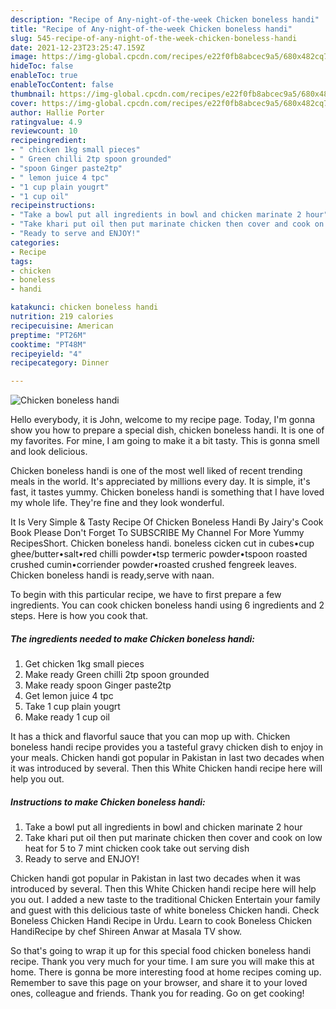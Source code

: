 ```yaml
---
description: "Recipe of Any-night-of-the-week Chicken boneless handi"
title: "Recipe of Any-night-of-the-week Chicken boneless handi"
slug: 545-recipe-of-any-night-of-the-week-chicken-boneless-handi
date: 2021-12-23T23:25:47.159Z
image: https://img-global.cpcdn.com/recipes/e22f0fb8abcec9a5/680x482cq70/chicken-boneless-handi-recipe-main-photo.jpg
hideToc: false
enableToc: true
enableTocContent: false
thumbnail: https://img-global.cpcdn.com/recipes/e22f0fb8abcec9a5/680x482cq70/chicken-boneless-handi-recipe-main-photo.jpg
cover: https://img-global.cpcdn.com/recipes/e22f0fb8abcec9a5/680x482cq70/chicken-boneless-handi-recipe-main-photo.jpg
author: Hallie Porter
ratingvalue: 4.9
reviewcount: 10
recipeingredient:
- " chicken 1kg small pieces"
- " Green chilli 2tp spoon grounded"
- "spoon Ginger paste2tp"
- " lemon juice 4 tpc"
- "1 cup plain yougrt"
- "1 cup oil"
recipeinstructions:
- "Take a bowl put all ingredients in bowl and chicken marinate 2 hour"
- "Take khari put oil then put marinate chicken then cover and cook on low heat for 5 to 7 mint chicken cook take out serving dish"
- "Ready to serve and ENJOY!"
categories:
- Recipe
tags:
- chicken
- boneless
- handi

katakunci: chicken boneless handi 
nutrition: 219 calories
recipecuisine: American
preptime: "PT26M"
cooktime: "PT48M"
recipeyield: "4"
recipecategory: Dinner

---
```



![Chicken boneless handi](https://img-global.cpcdn.com/recipes/e22f0fb8abcec9a5/680x482cq70/chicken-boneless-handi-recipe-main-photo.jpg)

Hello everybody, it is John, welcome to my recipe page. Today, I'm gonna show you how to prepare a special dish, chicken boneless handi. It is one of my favorites. For mine, I am going to make it a bit tasty. This is gonna smell and look delicious.

Chicken boneless handi is one of the most well liked of recent trending meals in the world. It's appreciated by millions every day. It is simple, it's fast, it tastes yummy. Chicken boneless handi is something that I have loved my whole life. They're fine and they look wonderful.

It Is Very Simple &amp; Tasty Recipe Of Chicken Boneless Handi By Jairy&#39;s Cook Book Please Don&#39;t Forget To SUBSCRIBE My Channel For More Yummy RecipesShort. Chicken boneless handi. boneless cicken cut in cubes•cup ghee/butter•salt•red chilli powder•tsp termeric powder•tspoon roasted crushed cumin•corriender powder•roasted crushed fengreek leaves. Chicken boneless handi is ready,serve with naan.


To begin with this particular recipe, we have to first prepare a few ingredients. You can cook chicken boneless handi using 6 ingredients and 2 steps. Here is how you cook that.

<!--inarticleads1-->

##### The ingredients needed to make Chicken boneless handi:

1. Get  chicken 1kg small pieces
1. Make ready  Green chilli 2tp spoon grounded
1. Make ready spoon Ginger paste2tp
1. Get  lemon juice 4 tpc
1. Take 1 cup plain yougrt
1. Make ready 1 cup oil


It has a thick and flavorful sauce that you can mop up with. Chicken boneless handi recipe provides you a tasteful gravy chicken dish to enjoy in your meals. Chicken handi got popular in Pakistan in last two decades when it was introduced by several. Then this White Chicken handi recipe here will help you out. 

<!--inarticleads2-->

##### Instructions to make Chicken boneless handi:

1. Take a bowl put all ingredients in bowl and chicken marinate 2 hour
1. Take khari put oil then put marinate chicken then cover and cook on low heat for 5 to 7 mint chicken cook take out serving dish
1. Ready to serve and ENJOY!

Chicken handi got popular in Pakistan in last two decades when it was introduced by several. Then this White Chicken handi recipe here will help you out. I added a new taste to the traditional Chicken Entertain your family and guest with this delicious taste of white boneless Chicken handi. Check Boneless Chicken Handi Recipe in Urdu. Learn to cook Boneless Chicken HandiRecipe by chef Shireen Anwar at Masala TV show. 

So that's going to wrap it up for this special food chicken boneless handi recipe. Thank you very much for your time. I am sure you will make this at home. There is gonna be more interesting food at home recipes coming up. Remember to save this page on your browser, and share it to your loved ones, colleague and friends. Thank you for reading. Go on get cooking!
